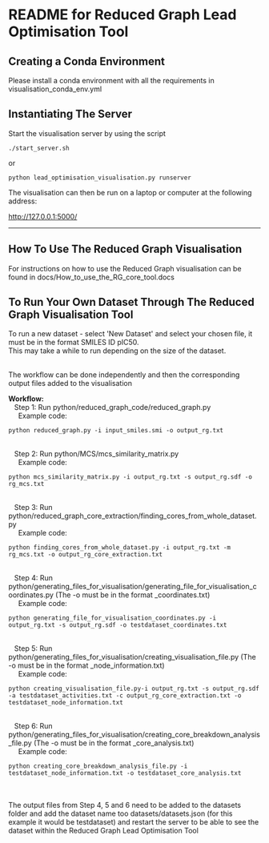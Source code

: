 # README for Reduced Graph Lead Optimisation Tool

## Creating a Conda Environment
Please install a conda environment with all the requirements in visualisation_conda_env.yml  </br>

## Instantiating The Server
 
Start the visualisation server by using the script </br>

`./start_server.sh`

or  </br>

`python lead_optimisation_visualisation.py runserver` 

The visualisation can then be run on a laptop or computer at the following address: </br>

http://127.0.0.1:5000/

---

## How To Use The Reduced Graph Visualisation

For instructions on how to use the Reduced Graph visualisation can be found in docs/How_to_use_the_RG_core_tool.docs </br>

## To Run Your Own Dataset Through The Reduced Graph Visualisation Tool

To run a new dataset - select 'New Dataset' and select your chosen file, it must be in the format SMILES ID pIC50.  </br>
This may take a while to run depending on the size of the dataset.  </br>

</br>
The workflow can be done independently and then the corresponding output files added to the visualisation  </br>

**Workflow:**
</br>
&nbsp;&nbsp;&nbsp;Step 1: Run python/reduced_graph_code/reduced_graph.py  </br>
&nbsp;&nbsp;&nbsp;&nbsp;&nbsp;Example code:  </br>

`python reduced_graph.py -i input_smiles.smi -o output_rg.txt`

</br>
&nbsp;&nbsp;&nbsp;Step 2: Run python/MCS/mcs_similarity_matrix.py  </br>
&nbsp;&nbsp;&nbsp;&nbsp;&nbsp;Example code:  </br>

`python mcs_similarity_matrix.py -i output_rg.txt -s output_rg.sdf -o rg_mcs.txt`

</br>
&nbsp;&nbsp;&nbsp;Step 3: Run python/reduced_graph_core_extraction/finding_cores_from_whole_dataset.py  </br>
&nbsp;&nbsp;&nbsp;&nbsp;&nbsp;Example code:  </br>

`python finding_cores_from_whole_dataset.py -i output_rg.txt -m rg_mcs.txt -o output_rg_core_extraction.txt`

</br>
&nbsp;&nbsp;&nbsp;Step 4: Run python/generating_files_for_visualisation/generating_file_for_visualisation_coordinates.py  (The -o must be in the format <dataset>_coordinates.txt)</br>
&nbsp;&nbsp;&nbsp;&nbsp;&nbsp;Example code:  </br>
  
`python generating_file_for_visualisation_coordinates.py -i output_rg.txt -s output_rg.sdf -o testdataset_coordinates.txt`

</br>
&nbsp;&nbsp;&nbsp;Step 5: Run python/generating_files_for_visualisation/creating_visualisation_file.py  (The -o must be in the format <dataset>_node_information.txt) </br>
&nbsp;&nbsp;&nbsp;&nbsp;&nbsp;Example code:  </br>

`python creating_visualisation_file.py-i output_rg.txt -s output_rg.sdf -a testdataset_activities.txt -c output_rg_core_extraction.txt -o testdataset_node_information.txt`

</br>
&nbsp;&nbsp;&nbsp;Step 6: Run python/generating_files_for_visualisation/creating_core_breakdown_analysis_file.py  (The -o must be in the format <dataset>_core_analysis.txt)  </br>
&nbsp;&nbsp;&nbsp;&nbsp;&nbsp;Example code:  </br>

`python creating_core_breakdown_analysis_file.py -i testdataset_node_information.txt -o testdataset_core_analysis.txt`

</br>

</br>
The output files from Step 4, 5 and 6 need to be added to the datasets folder and add the dataset name too datasets/datasets.json (for this example it would be testdataset) and restart the server to be able to see the dataset within the Reduced Graph Lead Optimisation Tool
